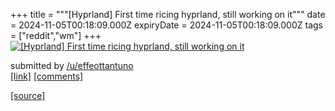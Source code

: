 +++
title = """[Hyprland] First time ricing hyprland, still working on it"""
date = 2024-11-05T00:18:09.000Z
expiryDate = 2024-11-05T00:18:09.000Z
tags = ["reddit","wm"]
+++
[![[Hyprland] First time ricing hyprland, still working on it](https://b.thumbs.redditmedia.com/vQZjJT657e-b6kXwUYWzVih9A9FBJH4rZJCav98dtbc.jpg "[Hyprland] First time ricing hyprland, still working on it")](https://www.reddit.com/r/unixporn/comments/1gjtp14/hyprland_first_time_ricing_hyprland_still_working/)

submitted by [/u/effeottantuno](https://www.reddit.com/user/effeottantuno)  
[\[link\]](https://www.reddit.com/gallery/1gjtp14) [\[comments\]](https://www.reddit.com/r/unixporn/comments/1gjtp14/hyprland_first_time_ricing_hyprland_still_working/)

[[source]](https://www.reddit.com/r/unixporn/comments/1gjtp14/hyprland_first_time_ricing_hyprland_still_working/)
